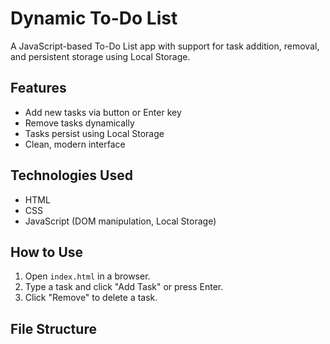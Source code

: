 # Dynamic To-Do List

A JavaScript-based To-Do List app with support for task addition, removal, and persistent storage using Local Storage.

## Features

- Add new tasks via button or Enter key
- Remove tasks dynamically
- Tasks persist using Local Storage
- Clean, modern interface

## Technologies Used

- HTML
- CSS
- JavaScript (DOM manipulation, Local Storage)

## How to Use

1. Open `index.html` in a browser.
2. Type a task and click "Add Task" or press Enter.
3. Click "Remove" to delete a task.

## File Structure

